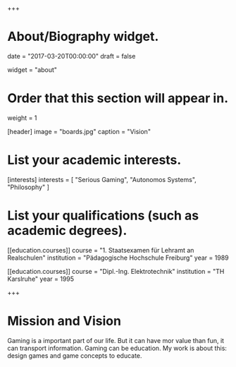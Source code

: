 +++
# About/Biography widget.

date = "2017-03-20T00:00:00"
draft = false

widget = "about"

# Order that this section will appear in.
weight = 1

[header]
image = "boards.jpg"
caption = "Vision"

# List your academic interests.
[interests]
  interests = [
    "Serious Gaming",
    "Autonomos Systems",
    "Philosophy"
  ]

# List your qualifications (such as academic degrees).
[[education.courses]]
  course = "1. Staatsexamen für Lehramt an Realschulen"
  institution = "Pädagogische Hochschule Freiburg"
  year = 1989

[[education.courses]]
  course = "Dipl.-Ing. Elektrotechnik"
  institution = "TH Karslruhe"
  year = 1995

+++

# Mission and Vision

Gaming is a important part of our life. But it can have mor value than fun, it can transport information. Gaming can be education.
My work is about this: design games and game concepts to educate.
